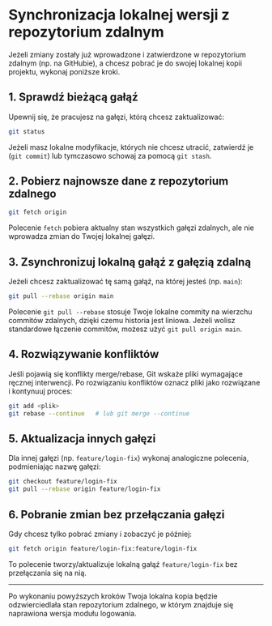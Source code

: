 # Synchronizacja lokalnej wersji z repozytorium zdalnym

Jeżeli zmiany zostały już wprowadzone i zatwierdzone w repozytorium zdalnym (np. na GitHubie), a chcesz pobrać je do swojej lokalnej kopii projektu, wykonaj poniższe kroki.

## 1. Sprawdź bieżącą gałąź
Upewnij się, że pracujesz na gałęzi, którą chcesz zaktualizować:

```bash
git status
```

Jeżeli masz lokalne modyfikacje, których nie chcesz utracić, zatwierdź je (`git commit`) lub tymczasowo schowaj za pomocą `git stash`.

## 2. Pobierz najnowsze dane z repozytorium zdalnego

```bash
git fetch origin
```

Polecenie `fetch` pobiera aktualny stan wszystkich gałęzi zdalnych, ale nie wprowadza zmian do Twojej lokalnej gałęzi.

## 3. Zsynchronizuj lokalną gałąź z gałęzią zdalną

Jeżeli chcesz zaktualizować tę samą gałąź, na której jesteś (np. `main`):

```bash
git pull --rebase origin main
```

Polecenie `git pull --rebase` stosuje Twoje lokalne commity na wierzchu commitów zdalnych, dzięki czemu historia jest liniowa. Jeżeli wolisz standardowe łączenie commitów, możesz użyć `git pull origin main`.

## 4. Rozwiązywanie konfliktów

Jeśli pojawią się konflikty merge/rebase, Git wskaże pliki wymagające ręcznej interwencji. Po rozwiązaniu konfliktów oznacz pliki jako rozwiązane i kontynuuj proces:

```bash
git add <plik>
git rebase --continue   # lub git merge --continue
```

## 5. Aktualizacja innych gałęzi

Dla innej gałęzi (np. `feature/login-fix`) wykonaj analogiczne polecenia, podmieniając nazwę gałęzi:

```bash
git checkout feature/login-fix
git pull --rebase origin feature/login-fix
```

## 6. Pobranie zmian bez przełączania gałęzi

Gdy chcesz tylko pobrać zmiany i zobaczyć je później:

```bash
git fetch origin feature/login-fix:feature/login-fix
```

To polecenie tworzy/aktualizuje lokalną gałąź `feature/login-fix` bez przełączania się na nią.

---

Po wykonaniu powyższych kroków Twoja lokalna kopia będzie odzwierciedlała stan repozytorium zdalnego, w którym znajduje się naprawiona wersja modułu logowania.
